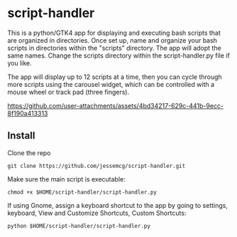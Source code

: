 # script-handler
This is a python/GTK4 app for displaying and executing bash scripts that are organized in directories. Once set up, name and organize your bash scripts in directories within the "scripts" directory. The app will adopt the same names. Change the scripts directory within the script-handler.py file if you like. 

The app will display up to 12 scripts at a time, then you can cycle through more scripts using the carousel widget, which can be controlled with a mouse wheel or track pad (three fingers).

https://github.com/user-attachments/assets/4bd34217-629c-441b-9ecc-8f190a413313

## Install

Clone the repo

	git clone https://github.com/jessemcg/script-handler.git

Make sure the main script is executable:

	chmod +x $HOME/script-handler/script-handler.py
	
If using Gnome, assign a keyboard shortcut to the app by going to settings, keyboard, View and Customize Shortcuts, Custom Shortcuts:

	python $HOME/script-handler/script-handler.py
